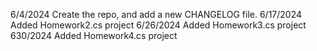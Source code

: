 6/4/2024 Create the repo, and add a new CHANGELOG file.
6/17/2024 Added Homework2.cs project
6/26/2024 Added Homework3.cs project
630/2024 Added Homework4.cs project
